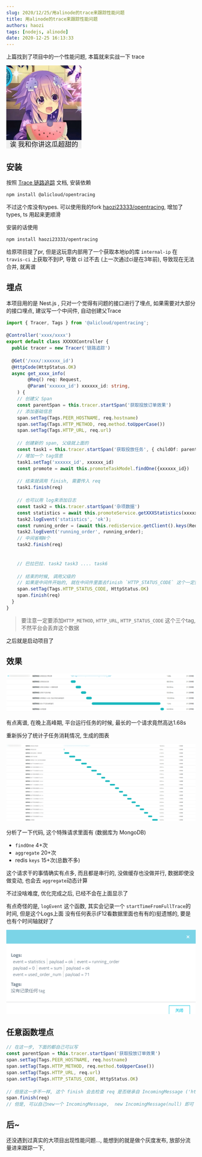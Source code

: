 ```yaml
---
slug: 2020/12/25/用alinode的trace来跟踪性能问题
title: 用alinode的trace来跟踪性能问题
authors: haozi
tags: [nodejs, alinode]
date: 2020-12-25 16:13:33
---
```


上篇找到了项目中的一个性能问题, 本篇就来实战一下 trace

![file_6542092](./用alinode的trace来跟踪性能问题/file_6542091-min.png)

<!--truncate-->

## 安装

按照 [Trace 链路追踪](https://help.aliyun.com/document_detail/72715.html) 文档, 安装依赖

```sh
npm install @alicloud/opentracing
```

不过这个库没有types. 可以使用我的fork [haozi23333/opentracing](https://github.com/haozi23333/opentracing), 增加了 types, ts 用起来更顺滑


<!--![repo:opentracing](./用alinode的trace来跟踪性能问题/user:haozi23333)-->

安装的话使用

```sh
npm install haozi23333/opentracing
```

给原项目提了pr, 但是这玩意内部用了一个获取本地ip的库 `internal-ip` 在 `travis-ci` 上获取不到IP, 导致 ci 过不去 (上一次通过ci是在3年前), 导致现在无法合并, 就离谱



## 埋点

本项目用的是 Nest.js ,  只对一个觉得有问题的接口进行了埋点,  如果需要对大部分的接口埋点, 建议写一个中间件, 自动创建父Trace

```typescript
import { Tracer, Tags } from '@alicloud/opentracing';

@Controller('xxxx/xxxx')
export default class XXXXXController {
  public tracer = new Tracer('链路追踪')
    
  @Get('/xxx/:xxxxxx_id')
  @HttpCode(HttpStatus.OK)
  async get_xxxx_info(
    	@Req() req: Request,
    	@Param('xxxxxx_id') xxxxxx_id: string,
    ) {
    // 创建父 Span
    const parentSpan = this.tracer.startSpan('获取投放订单效果')
    // 添加基础信息
    span.setTag(Tags.PEER_HOSTNAME, req.hostname)
    span.setTag(Tags.HTTP_METHOD, req.method.toUpperCase())
    span.setTag(Tags.HTTP_URL, req.url)
        
    // 创建新的 span, 父级就上面的
    const task1 = this.tracer.startSpan('获取投放任务', { childOf: parentSpan})
    // 增加一个 tag信息
    task1.setTag('xxxxxx_id', xxxxxx_id)
    const promote = await this.promoteTaskModel.findOne({xxxxxx_id})
    
    // 结束就调用 finish, 需要传入 req
    task1.finish(req)
            
    // 也可以用 log来添加日志
    const task2 = this.tracer.startSpan('杂项数据')
    const statistics = await this.promoteService.getXXXStatistics(xxxxxx_id)
	task2.logEvent('statistics', 'ok');
    const running_order = (await this.redisService.getClient().keys(RedisKey.promote_task(xxxxxx_id, '*', '*'))).length
    task2.logEvent('running_order', running_order);
    // 中间省略N个
    task2.finish(req)

            
    // 巴拉巴拉. task2 task3 .... task6  
    
    // 结束的时候, 调用父级的
    // 如果是中间件开始的, 就在中间件里面去finish `HTTP_STATUS_CODE` 这个一定要有
    span.setTag(Tags.HTTP_STATUS_CODE, HttpStatus.OK)
    span.finish(req)
  }
}

```

> 要注意一定要添加`HTTP_METHOD`, `HTTP_URL`, `HTTP_STATUS_CODE` 这个三个tag, 不然平台会丢弃这个数据

之后就是启动项目了

## 效果

![](./用alinode的trace来跟踪性能问题/image-20201225225254883.png)

有点离谱,  在晚上高峰期, 平台运行任务的时候, 最长的一个请求竟然高达1.68s

重新拆分了统计子任务消耗情况,  生成的图表

![image-20201226014153553](./用alinode的trace来跟踪性能问题/image-20201226014153553.png)

分析了一下代码, 这个特殊请求里面有 (数据库为 MongoDB)

* `findOne` 4+次
* `aggregate` 20+次
* redis `keys` 15+次(总数不多)

这个请求干的事情确实有点多, 而且都是串行的, 没做缓存也没做并行, 数据即使没做变动, 也会去 `aggregate`动态计算

不过没啥难度, 优化完成之后, 已经不会在上面显示了

有点奇怪的是,  `logEvent` 这个函数, 其实会记录一个 `startTimeFromFullTrace`的时间,   但是这个Logs上面 没有任何表示(F12看数据里面也有有的)挺遗憾的, 要是也有个时间轴就好了

![image-20201226012427572](./用alinode的trace来跟踪性能问题/image-20201226012427572.png)

## 任意函数埋点

```typescript
// 在这一步, 下面的都自己可以写
const parentSpan = this.tracer.startSpan('获取投放订单效果')
span.setTag(Tags.PEER_HOSTNAME, req.hostname)
span.setTag(Tags.HTTP_METHOD, req.method.toUpperCase())
span.setTag(Tags.HTTP_URL, req.url)
span.setTag(Tags.HTTP_STATUS_CODE, HttpStatus.OK)

// 但是这一步不一样, 这个 finish 会去检查 req 是否继承自 IncomingMessage ('http' 库内)
span.finish(req)
// 但是, 可以自己new一个 IncomingMessage,  new IncomingMessage(null) 即可
```



## 后~

还没遇到过真实的大项目出现性能问题...,  能想到的就是做个灰度发布, 放部分流量进来跟踪一下, 
